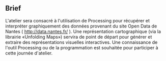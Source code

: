 ## Brief
L'atelier sera consacré à l'utilisation de Processing pour récupérer et interpréter graphiquement des données provenant du site Open Data de Nantes ( http://data.nantes.fr/ ). Une représentation cartographique (via la librairie «Unfolding Maps») servira de point de départ pour générer et extraire des représentations visuelles interactives.
Une connaissance de l'outil Processing ou de la programmation est souhaitée pour participer à cette journée d'atelier.
